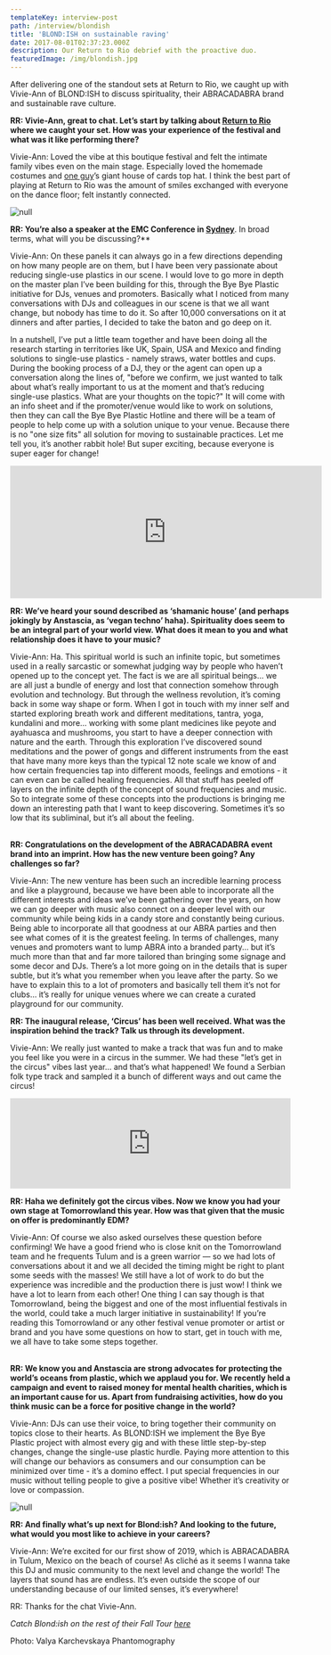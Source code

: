 ```yaml
---
templateKey: interview-post
path: /interview/blondish
title: 'BLOND:ISH on sustainable raving'
date: 2017-08-01T02:37:23.000Z
description: Our Return to Rio debrief with the proactive duo.
featuredImage: /img/blondish.jpg
---
```

After delivering one of the standout sets at Return to Rio, we caught up with Vivie-Ann of BLOND:ISH to discuss spirituality, their ABRACADABRA brand and sustainable rave culture.

**RR: Vivie-Ann, great to chat. Let’s start by talking about [Return to Rio](https://magazine.ravereviewz.net/interview/ricky-cooper) where we caught your set. How was your experience of the festival and what was it like performing there?**

Vivie-Ann: Loved the vibe at this boutique festival and felt the intimate family vibes even on the main stage. Especially loved the homemade costumes and [one guy](https://magazine.ravereviewz.net/interview/alex-ludlow-cause)’s giant house of cards top hat. I think the best part of playing at Return to Rio was the amount of smiles exchanged with everyone on the dance floor; felt instantly connected.

![null](/img/blondish-return-to-rio.jpeg)

**RR: You’re also a speaker at the EMC Conference in [Sydney](https://www.ravereviewz.net/events)**. In broad terms, what will you be discussing?**

Vivie-Ann: On these panels it can always go in a few directions depending on how many people are on them, but I have been very passionate about reducing single-use plastics in our scene. I would love to go more in depth on the master plan I’ve been building for this, through the Bye Bye Plastic initiative for DJs, venues and promoters. Basically what I noticed from many conversations with DJs and colleagues in our scene is that we all want change, but nobody has time to do it. So after 10,000 conversations on it at dinners and after parties, I decided to take the baton and go deep on it.

In a nutshell, I’ve put a little team together and have been doing all the research starting in territories like UK, Spain, USA and Mexico and finding solutions to single-use plastics - namely straws, water bottles and cups. During the booking process of a DJ, they or the agent can open up a conversation along the lines of, "before we confirm, we just wanted to talk about what’s really important to us at the moment and that’s reducing single-use plastics. What are your thoughts on the topic?" It will come with an info sheet and if the promoter/venue would like to work on solutions, then they can call the Bye Bye Plastic Hotline and there will be a team of people to help come up with a solution unique to your venue. Because there is no "one size fits" all solution for moving to sustainable practices. Let me tell you, it’s another rabbit hole! But super exciting, because everyone is super eager for change!

<iframe src="https://www.facebook.com/plugins/video.php?href=https%3A%2F%2Fwww.facebook.com%2FBlondish%2Fvideos%2F352404768843842%2F&show_text=0&width=560" width="560" height="238" style="border:none;overflow:hidden" scrolling="no" frameborder="0" allowTransparency="true" allowFullScreen="true"></iframe>

**RR: We’ve heard your sound described as ‘shamanic house’ (and perhaps jokingly by Anstascia, as ‘vegan techno’ haha). Spirituality does seem to be an integral part of your world view. What does it mean to you and what relationship does it have to your music?**

Vivie-Ann: Ha. This spiritual world is such an infinite topic, but sometimes used in a really sarcastic or somewhat judging way by people who haven’t opened up to the concept yet. The fact is we are all spiritual beings... we are all just a bundle of energy and lost that connection somehow through evolution and technology. But through the wellness revolution, it’s coming back in some way shape or form. When I got in touch with my inner self and started exploring breath work and different meditations, tantra, yoga, kundalini and more… working with some plant medicines like peyote and ayahuasca and mushrooms, you start to have a deeper connection with nature and the earth. Through this exploration I’ve discovered sound meditations and the power of gongs and different instruments from the east that have many more keys than the typical 12 note scale we know of and how certain frequencies tap into different moods, feelings and emotions - it can even can be called healing frequencies. All that stuff has peeled off layers on the infinite depth of the concept of sound frequencies and music. So to integrate some of these concepts into the productions is bringing me down an interesting path that I want to keep discovering.  Sometimes it’s so low that its subliminal, but it’s all about the feeling. 
<br><br>

**RR: Congratulations on the development of the ABRACADABRA event brand into an imprint. How has the new venture been going? Any challenges so far?**

Vivie-Ann: The new venture has been such an incredible learning process and like a playground, because we have been able to incorporate all the different interests and ideas we’ve been gathering over the years, on how we can go deeper with music also connect on a deeper level with our community while being kids in a candy store and constantly being curious. Being able to incorporate all that goodness at our ABRA parties and then see what comes of it is the greatest feeling. In terms of challenges, many venues and promoters want to lump ABRA into a branded party... but it’s much more than that and far more tailored than bringing some signage and some decor and DJs. There’s a lot more going on in the details that is super subtle, but it’s what you remember when you leave after the party. So we have to explain this to a lot of promoters and basically tell them it’s not for clubs... it’s really for unique venues where we can create a curated playground for our community. 

**RR: The inaugural release, ‘Circus’ has been well received. What was the inspiration behind the track? Talk us through its development.**

Vivie-Ann: We really just wanted to make a track that was fun and to make you feel like you were in a circus in the summer.  We had these "let’s get in the circus" vibes last year... and that’s what happened! We found a Serbian folk type track and sampled it a bunch of different ways and out came the circus! 

<iframe src="https://embed.beatport.com/?id=10959995&type=track" width="100%" height="162" frameborder="0" scrolling="no" style="max-width:600px;"></iframe>

**RR: Haha we definitely got the circus vibes. Now we know you had your own stage at Tomorrowland this year. How was that given that the music on offer is predominantly EDM?**

Vivie-Ann: Of course we also asked ourselves these question before confirming! We have a good friend who is close knit on the Tomorrowland team and he frequents Tulum and is a green warrior — so we had lots of conversations about it and we all decided the timing might be right to plant some seeds with the masses! We still have a lot of work to do but the experience was incredible and the production there is just wow! I think we have a lot to learn from each other! One thing I can say though is that Tomorrowland, being the biggest and one of the most influential festivals in the world, could take a much larger initiative in sustainability! If you’re reading this Tomorrowland or any other festival venue promoter or artist or brand and you have some questions on how to start, get in touch with me, we all have to take some steps together.
<br><br>

**RR: We know you and Anstascia are strong advocates for protecting the world’s oceans from plastic, which we applaud you for. We recently held a campaign and event to raised money for mental health charities, which is an important cause for us. Apart from fundraising activities, how do you think music can be a force for positive change in the world?**

Vivie-Ann: DJs can use their voice, to bring together their community on topics close to their hearts. As BLOND:ISH we implement the Bye Bye Plastic project with almost every gig and with these little step-by-step changes, change the single-use plastic hurdle. Paying more attention to this will change our behaviors as consumers and our consumption can be minimized over time - it’s a domino effect. I put special frequencies in our music without telling people to give a positive vibe! Whether it’s creativity or love or compassion.

![null](/img/blondish-ibiza.jpg)

**RR: And finally what’s up next for Blond:ish? And looking to the future, what would you most like to achieve in your careers?**

Vivie-Ann: We’re excited for our first show of 2019, which is ABRACADABRA in Tulum, Mexico on the beach of course! As cliché as it seems I wanna take this DJ and music community to the next level and change the world! The layers that sound has are endless. It’s even outside the scope of our understanding because of our limited senses, it’s everywhere!

RR: Thanks for the chat Vivie-Ann.

_Catch Blond:ish on the rest of their Fall Tour [here](https://www.facebook.com/Blondish/videos/2067841063268365/)_

Photo: Valya Karchevskaya Phantomography

